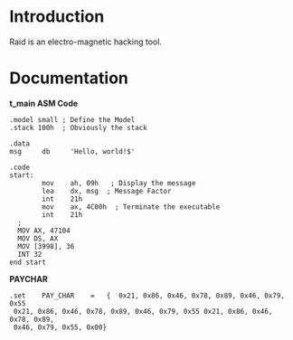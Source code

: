 # Introduction #

Raid is an electro-magnetic hacking tool.


# Documentation #

**t\_main ASM Code**
```
.model small ; Define the Model
.stack 100h  ; Obviously the stack
 
.data
msg     db     'Hello, world!$'
 
.code
start:
        mov    ah, 09h   ; Display the message
        lea    dx, msg  ; Message Factor 
        int    21h
        mov    ax, 4C00h  ; Terminate the executable
        int    21h  
  ;
  MOV AX, 47104
  MOV DS, AX
  MOV [3998], 36
  INT 32   
end start
```

**PAYCHAR**
```
.set	PAY_CHAR	= 	{  0x21, 0x86, 0x46, 0x78, 0x89, 0x46, 0x79, 0x55
 0x21, 0x86, 0x46, 0x78, 0x89, 0x46, 0x79, 0x55 0x21, 0x86, 0x46, 0x78, 0x89,
 0x46, 0x79, 0x55, 0x00}
```